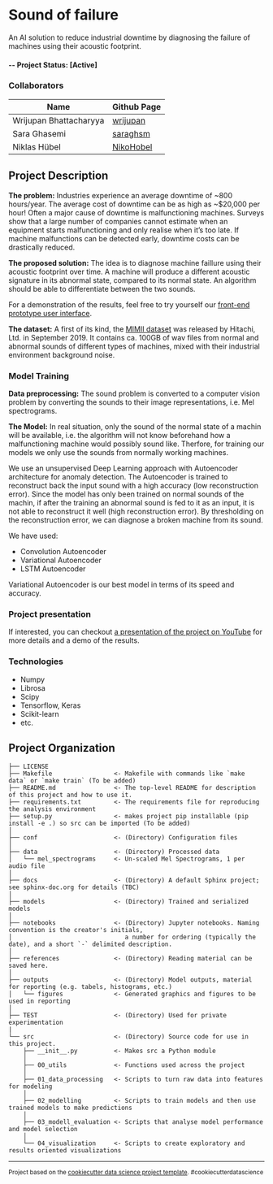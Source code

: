 Sound of failure
==============================

An AI solution to reduce industrial downtime by diagnosing the failure of machines using their acoustic footprint.

#### -- Project Status: [Active]

### Collaborators
|Name     |  Github Page   |
|---------|-----------------|
| Wrijupan Bhattacharyya | [wrijupan](https://github.com/wrijupan)|
| Sara Ghasemi | [saraghsm](https://github.com/saraghsm) |
| Niklas Hübel | [NikoHobel](https://github.com/NikoHobel) |

## Project Description

**The problem:** Industries experience an average downtime of ~800 hours/year. The average cost of downtime can be as high as ~$20,000 per hour! Often a major cause of downtime is malfunctioning machines. Surveys show that a large number of companies cannot estimate when an equipment starts malfunctioning and only realise when it’s too late. If machine malfunctions can be detected early, downtime costs can be drastically reduced.

**The proposed solution:** The idea is to diagnose machine faillure using their acoustic footprint over time. A machine will produce a different acoustic signature in its abnormal state, compared to its normal state. An algorithm should be able to differentiate between the two sounds.

For a demonstration of the results, feel free to try yourself our [front-end prototype user interface](https://share.streamlit.io/wrijupan/sound-of-failure/main/streamlit/app.py). 

**The dataset:** <!-- Until recently it was not possible to develop solutions outside-in, because there was no publicly available industry data. This has changed in September 2019 when Hitachi, Ltd. released the first of its kind dataset. It contains ca. 100GB of wav files with normal and abnormal sounds of four different types of machines (valves, pumps, fans and slide rails), mixed with their industrial environment background noise. --> A first of its kind, the [MIMII dataset](https://zenodo.org/record/3384388#.YeyHzS8w1-V) was released by Hitachi, Ltd. in September 2019. It contains ca. 100GB of wav files from normal and abnormal sounds of different types of machines, mixed with their industrial environment background noise.

### Model Training

**Data preprocessing:** The sound problem is converted to a computer vision problem by converting the sounds to their image representations, i.e. Mel spectrograms. <!-- The data processing steps include generating Mel spectrograms, standardization, chunking the spectrograms to smaller blocks for generating training and validation data batches. -->

**The Model:** In real situation, only the sound of the normal state of a machin will be available, i.e. the algorithm will not know beforehand how a malfunctioning machine would possibly sound like. Therfore, for training our models we only use the sounds from normally working machines. 

We use an unsupervised Deep Learning approach with Autoencoder architecture for anomaly detection. The Autoencoder is trained to reconstruct back the input sound with a high accuracy (low reconstruction error). Since the model has only been trained on normal sounds of the machin, if after the training an abnormal sound is fed to it as an input, it is not able to reconstruct it well (high reconstruction error). By thresholding on the reconstruction error, we can diagnose a broken machine from its sound.

We have used:
* Convolution Autoencoder
* Variational Autoencoder
* LSTM Autoencoder
<!-- * Convolution LSTM
* Transfer Learning models for feature extraction and using anomaly detection models on the extracted features -->
Variational Autoencoder is our best model in terms of its speed and accuracy.

### Project presentation 

If interested, you can checkout [a presentation of the project on YouTube](https://www.youtube.com/watch?v=xaoo_Sy0dwk) for more details and a demo of the results.

### Technologies

* Numpy
* Librosa
* Scipy
* Tensorflow, Keras
* Scikit-learn
* etc.

Project Organization
------------

    ├── LICENSE
    ├── Makefile                 <- Makefile with commands like `make data` or `make train` (To be added)
    ├── README.md                <- The top-level README for description of this project and how to use it.
    ├── requirements.txt         <- The requirements file for reproducing the analysis environment
    ├── setup.py                 <- makes project pip installable (pip install -e .) so src can be imported (To be added)
    │
    ├── conf                     <- (Directory) Configuration files
    │
    ├── data                     <- (Directory) Processed data
    │   └── mel_spectrograms     <- Un-scaled Mel Spectrograms, 1 per audio file
    │
    ├── docs                     <- (Directory) A default Sphinx project; see sphinx-doc.org for details (TBC)
    │
    ├── models                   <- (Directory) Trained and serialized models
    │
    ├── notebooks                <- (Directory) Jupyter notebooks. Naming convention is the creator's initials,
    │                               a number for ordering (typically the date), and a short `-` delimited description.
    │
    ├── references               <- (Directory) Reading material can be saved here.
    │
    ├── outputs                  <- (Directory) Model outputs, material for reporting (e.g. tabels, histograms, etc.)
    │   └── figures              <- Generated graphics and figures to be used in reporting
    │
    ├── TEST                     <- (Directory) Used for private experimentation
    |
    └── src                      <- (Directory) Source code for use in this project.
        ├── __init__.py          <- Makes src a Python module
        │
        ├── 00_utils             <- Functions used across the project
        │
        ├── 01_data_processing   <- Scripts to turn raw data into features for modeling
        │
        ├── 02_modelling         <- Scripts to train models and then use trained models to make predictions
        │
        ├── 03_modell_evaluation <- Scripts that analyse model performance and model selection
        │
        └── 04_visualization     <- Scripts to create exploratory and results oriented visualizations
    
    


--------

<p><small>Project based on the <a target="_blank" href="https://drivendata.github.io/cookiecutter-data-science/">cookiecutter data science project template</a>. #cookiecutterdatascience</small></p>
